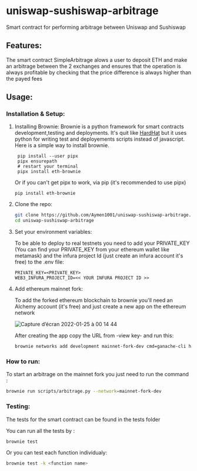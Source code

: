 # uniswap-sushiswap-arbitrage
Smart contract for performing arbitrage between Uniswap and Sushiswap

## Features:
The smart contract SimpleArbitrage alows a user to deposit ETH and make an arbitrage between the 2 exchanges and ensures that the operation is always profitable by checking that the price difference is always higher than the payed fees

## Usage:

### Installation & Setup:

1. Installing Brownie: Brownie is a python framework for smart contracts development,testing and deployments. It's quit like [HardHat](https://hardhat.org) but it uses python for writing test and deployements scripts instead of javascript.
   Here is a simple way to install brownie.
   ```
    pip install --user pipx
    pipx ensurepath
    # restart your terminal
    pipx install eth-brownie
   ```
   Or if you can't get pipx to work, via pip (it's recommended to use pipx)
    ```
    pip install eth-brownie
    ```
   
3. Clone the repo:
   ```sh
   git clone https://github.com/Aymen1001/uniswap-sushiswap-arbitrage.git
   cd uniswap-sushiswap-arbitrage
   ```

4. Set your environment variables:

   To be able to deploy to real testnets you need to add your PRIVATE_KEY (You can find your PRIVATE_KEY from your ethereum wallet like metamask) and the infura project Id (just create an infura account it's free) to the .env file:
   ```
   PRIVATE_KEY=<PRIVATE_KEY>
   WEB3_INFURA_PROJECT_ID=<< YOUR INFURA PROJECT ID >>
5. Add ethereum mainnet fork:

   To add the forked ethereum blockchain to brownie you'll need an Alchemy account (it's free) and just create a new app on the ethereum network
   
   ![Capture d’écran 2022-01-25 à 00 14 44](https://user-images.githubusercontent.com/83681204/150881084-9b60349e-def0-44d2-bbb2-8ca7e27157c7.png)
  
   After creating the app copy the URL from -view key- and run this: 
   ```sh
   brownie networks add development mainnet-fork-dev cmd=ganache-cli host=http://127.0.0.1 fork=<Copied URL> accounts=10 mnemonic=brownie port=8545
   ```
### How to run:

To start an arbitrage on the mainnet fork you just need to run the command :
   ```sh
   brownie run scripts/arbitrage.py --network=mainnet-fork-dev
   ```
### Testing:

The tests for the smart contract can be found in the tests folder 

You can run all the tests by :
   ```sh
   brownie test
   ```
Or you can test each function individualy:
   ```sh
   brownie test -k <function name>
   ```
